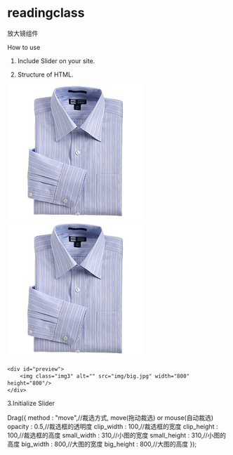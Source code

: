 # readingclass
放大镜组件

How to use

1. Include Slider on your site.

<link rel="stylesheet" type="text/css" href="css/style.css">
<script type="text/javascript" src="js/main.js"></script>

2. Structure of HTML.

  <div id="wrap">
	<img class="img1" alt="" src="img/small.jpg" width="310" height="310" />
        <img class="img2" alt="" src="img/small.jpg" width="310" height="310"/>
	<div id="pop" class="pop"></div>

	<div id="preview">
		<img class="img3" alt="" src="img/big.jpg" width="800" height="800"/>
	</div>
  </div>

3.Initialize Slider

  Drag({
    method : "move",//裁选方式, move(拖动裁选) or mouse(自动裁选)
	opacity : 0.5,//裁选框的透明度
	clip_width : 100,//裁选框的宽度
	clip_height : 100,//裁选框的高度
	small_width : 310,//小图的宽度
	small_height : 310,//小图的高度
	big_width : 800,//大图的宽度
	big_height : 800,//大图的高度
  });
